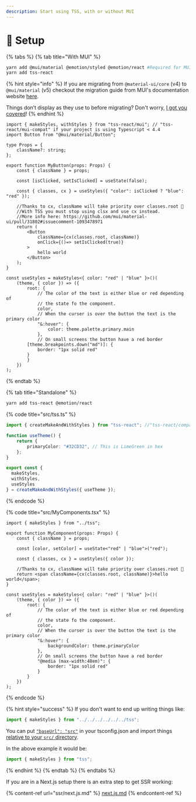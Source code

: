 ```yaml
---
description: Start using TSS, with or without MUI
---
```


# 🔧 Setup

{% tabs %}
{% tab title="With MUI" %}
```bash
yarn add @mui/material @emotion/styled @emotion/react #Required for MUI
yarn add tss-react
```

{% hint style="info" %}
If you are migrating from `@material-ui/core` (v4) to `@mui/material` (v5) checkout the migration guide from MUI's documentation website [here](https://mui.com/material-ui/migration/migrating-from-jss/#2-use-tss-react).

Things don’t display as they use to before migrating? Don't worry, [I got you covered](troubleshoot-migration-to-muiv5-with-tss.md)!
{% endhint %}

```tsx
import { makeStyles, withStyles } from "tss-react/mui"; // "tss-react/mui-compat" if your project is using Typescript < 4.4
import Button from "@mui/material/Button";

type Props = {
    className?: string;
};

export function MyButton(props: Props) {
    const { className } = props;

    const [isClicked, setIsClicked] = useState(false);

    const { classes, cx } = useStyles({ "color": isClicked ? "blue": "red" });

    //Thanks to cx, className will take priority over classes.root 🤩
    //With TSS you must stop using clsx and use cx instead.
    //More info here: https://github.com/mui/material-ui/pull/31802#issuecomment-1093478971
    return (
        <Button 
            className={cx(classes.root, className)}
            onClick={()=> setIsClicked(true)}
        >
            hello world
        </Button>
    );
}

const useStyles = makeStyles<{ color: "red" | "blue" }>()(
    (theme, { color }) => ({
        root: {
            // The color of the text is either blue or red depending of 
            // the state fo the component.
            color,
            // When the curser is over the button the text is the primary color
            "&:hover": {
                color: theme.palette.primary.main
            },
            // On small screens the button have a red border
 	    [theme.breakpoints.down("md")]: {
	        border: "1px solid red"
	    }
        }
    })
);
```
{% endtab %}

{% tab title="Standalone" %}
```bash
yarn add tss-react @emotion/react
```

{% code title="src/tss.ts" %}
```typescript
import { createMakeAndWithStyles } from "tss-react"; //"tss-react/compat" if your project is using Typescript < 4.4

function useTheme() {
    return {
        primaryColor: "#32CD32", // This is LimeGreen in hex
    };
}

export const { 
  makeStyles,
  withStyles,
  useStyles
} = createMakeAndWithStyles({ useTheme });
```
{% endcode %}

{% code title="src/MyComponents.tsx" %}
```tsx
import { makeStyles } from "../tss";

export function MyComponent(props: Props) {
    const { className } = props;

    const [color, setColor] = useState<"red" | "blue">("red");

    const { classes, cx } = useStyles({ color });

    //Thanks to cx, className will take priority over classes.root 🤩
    return <span className={cx(classes.root, className)}>hello world</span>;
}

const useStyles = makeStyles<{ color: "red" | "blue" }>()(
    (theme, { color }) => ({
        root: {
            // The color of the text is either blue or red depending of 
            // the state fo the component.
            color,
            // When the curser is over the button the text is the primary color
            "&:hover": {
                backgroundColor: theme.primaryColor
            },
            // On small screens the button have a red border
            "@media (max-width:48em)": {
                border: "1px solid red"
            }
        }
    })
);
```
{% endcode %}

{% hint style="success" %}
If you don't want to end up writing things like:

```typescript
import { makeStyles } from "../../../../../../tss";
```

You can put [`"baseUrl": "src"`](https://github.com/InseeFrLab/onyxia-web/blob/ae02b05cd7b17d74fb6a8cbc4c7b1c6f569dfa41/tsconfig.json#L3) in your tsconfig.json and import things [relative to your `src/` directory](https://github.com/garronej/tss-react/blob/314aaab87198e7fd3523e34300288495f3242800/src/test/spa/src/index.tsx#L2-L3).

In the above example it would be:

```typescript
import { makeStyles } from "tss";

```
{% endhint %}
{% endtab %}
{% endtabs %}

If you are in a Next.js setup there is an extra step to get SSR working: &#x20;

{% content-ref url="ssr/next.js.md" %}
[next.js.md](ssr/next.js.md)
{% endcontent-ref %}

